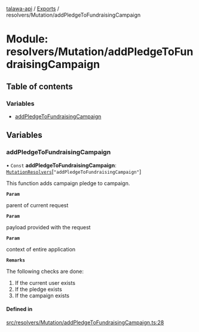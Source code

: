 [talawa-api](../README.md) / [Exports](../modules.md) / resolvers/Mutation/addPledgeToFundraisingCampaign

# Module: resolvers/Mutation/addPledgeToFundraisingCampaign

## Table of contents

### Variables

- [addPledgeToFundraisingCampaign](resolvers_Mutation_addPledgeToFundraisingCampaign.md#addpledgetofundraisingcampaign)

## Variables

### addPledgeToFundraisingCampaign

• `Const` **addPledgeToFundraisingCampaign**: [`MutationResolvers`](types_generatedGraphQLTypes.md#mutationresolvers)[``"addPledgeToFundraisingCampaign"``]

This function adds  campaign pledge to campaign.

**`Param`**

parent of current request

**`Param`**

payload provided with the request

**`Param`**

context of entire application

**`Remarks`**

The following checks are done:
1. If the current user exists
2. If the pledge exists
3. If the campaign exists

#### Defined in

[src/resolvers/Mutation/addPledgeToFundraisingCampaign.ts:28](https://github.com/PalisadoesFoundation/talawa-api/blob/e5f7a9d/src/resolvers/Mutation/addPledgeToFundraisingCampaign.ts#L28)
